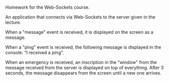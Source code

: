 Homework for the Web-Sockets course.

An application that connects via Web-Sockets to the server given in the lecture.

When a "message" event is received, it is displayed on the screen as a message.

When a "ping" event is received, the following message is displayed in the console: “I received a ping”.

When an emergency is received, an inscription in the “window” from the message received from the server is displayed on top of everything.
After 3 seconds, the message disappears from the screen until a new one arrives.
